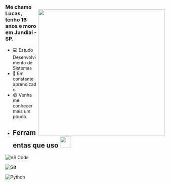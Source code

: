 <img style="margin-top: 40px;" align="right" width="400px" src="https://64.media.tumblr.com/4a2a59f65557f4fb8384e8cc7a16db38/tumblr_inline_opnbfh2xO71s7omn3_500.gif">


### Me chamo Lucas, tenho 16 anos e moro em Jundiaí - SP.
- 💻 Estudo Desenvolvimento de Sistemas
- 🎯 Em constante aprendizado
- 😄 Venha me conhecer mais um pouco.
- ## Ferramentas que uso <img src="https://media.giphy.com/media/TvI2RkztssUmwkLYse/giphy.gif" width="35px">

![VS Code](https://camo.githubusercontent.com/c0e11ed19d8be3b7419bd5d3b247e04cc29dcf2475a9f4b9/68747470733a2f2f696d672e736869656c64732e696f2f62616467652f5649535f434f44452d3030373844363f7374796c653d666f722d7468652d6261646765266c6f676f3d76697375616c73747564696f636f6465266c6f676f436f6c6f723d7768697465)

![Git](https://camo.githubusercontent.com/9b7d6c331b3e1a90eea0e37c7cf05a52/68747470733a2f2f696d672e736869656c64732e696f2f62616467652f4769742d4630353033323f7374796c653d666f722d7468652d6261646765266c6f676f3d676974266c6f676f436f6c6f723d7768697465)

![Python](https://camo.githubusercontent.com/4a3e3bb12dc9ac26b95b02fd8b4d/68747470733a2f2f696d672e736869656c64732e696f2f62616467652f507974686f6e2d3337373641423f7374796c653d666f722d7468652d6261646765266c6f676f3d707974686f6e266c6f676f436f6c6f723d7768697465)
